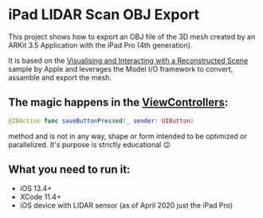 # iPad LIDAR Scan OBJ Export

This project shows how to export an OBJ file of the 3D mesh created by an ARKit 3.5 Application with the iPad Pro (4th generation).

It is based on the [Visualising and Interacting with a Reconstructed Scene][1] sample by Apple and leverages the Model I/O framework to convert, assamble and export the mesh.

## The magic happens in the [ViewControllers][2]:
``` swift
@IBAction func saveButtonPressed(_ sender: UIButton)
```
method and is not in any way, shape or form intended to be optimized or parallelized.
It's purpose is strictly educational :wink:

## What you need to run it:
* iOS 13.4+
* XCode 11.4+
* iOS device with LIDAR sensor (as of April 2020 just the iPad Pro)



[1]:https://developer.apple.com/documentation/arkit/world_tracking/visualizing_and_interacting_with_a_reconstructed_scene
[2]:iPadLIDARScanExport/ViewController.swift
